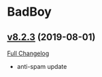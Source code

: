 # BadBoy

## [v8.2.3](https://github.com/funkydude/BadBoy/tree/v8.2.3) (2019-08-01)
[Full Changelog](https://github.com/funkydude/BadBoy/compare/v8.2.2...v8.2.3)

- anti-spam update  
